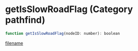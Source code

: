 # getIsSlowRoadFlag (Category pathfind)

```js
function getIsSlowRoadFlag(nodeID: number): boolean
```

[filename](getIsSlowRoadFlag_m.md ':include')